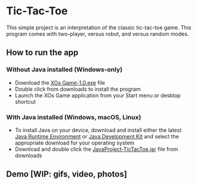 # Tic-Tac-Toe
This simple project is an interpretation of the classic tic-tac-toe game. This program comes with two-player, versus robot, and versus random modes. 

## How to run the app
### Without Java installed (Windows-only)
* Download the [XOs Game-1.0.exe](XOs%20Game-1.0.exe) file
* Double click from downloads to install the program
* Launch the XOs Game application from your Start menu or desktop shortcut
### With Java installed (Windows, macOS, Linux)
* To install Java on your device, download and install either the latest [Java Runtime Environment](https://www.oracle.com/nz/java/technologies/downloads/) or [Java Development Kit](https://www.oracle.com/java/technologies/downloads/) and select the appropriate download for your operating system 
* Download and double click the [JavaProject-TicTacToe.jar](JavaProject-TicTacToe.jar) file from downloads

## Demo [WIP: gifs, video, photos]
